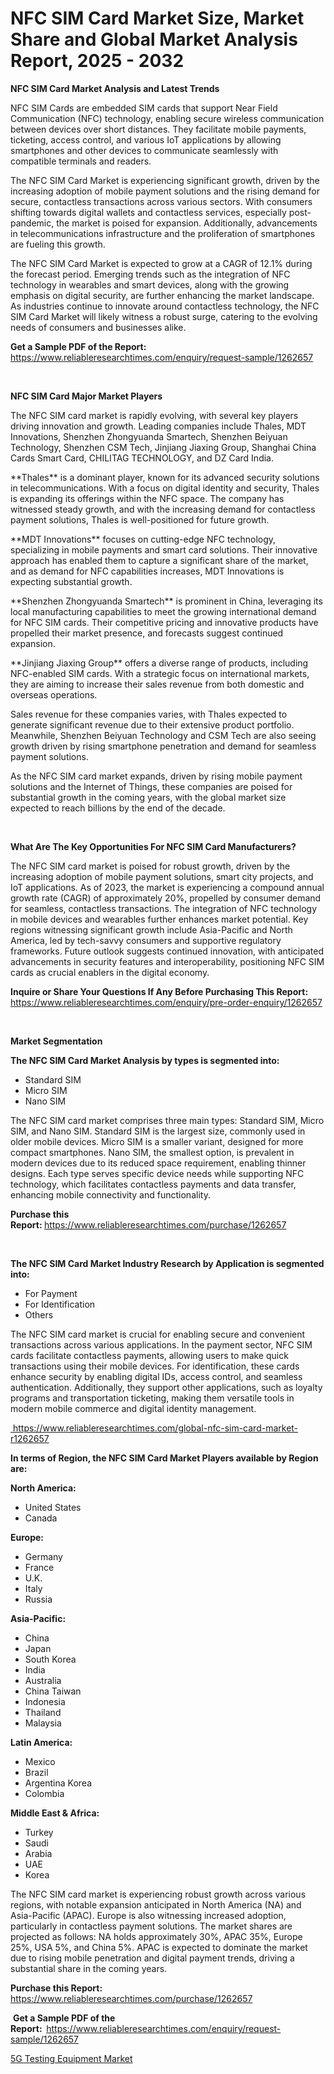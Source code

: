 <p><h1>NFC SIM Card Market Size, Market Share and Global Market Analysis Report, 2025 - 2032</h1></p><p><strong>NFC SIM Card Market Analysis and Latest Trends</strong></p>
<p><p>NFC SIM Cards are embedded SIM cards that support Near Field Communication (NFC) technology, enabling secure wireless communication between devices over short distances. They facilitate mobile payments, ticketing, access control, and various IoT applications by allowing smartphones and other devices to communicate seamlessly with compatible terminals and readers. </p><p>The NFC SIM Card Market is experiencing significant growth, driven by the increasing adoption of mobile payment solutions and the rising demand for secure, contactless transactions across various sectors. With consumers shifting towards digital wallets and contactless services, especially post-pandemic, the market is poised for expansion. Additionally, advancements in telecommunications infrastructure and the proliferation of smartphones are fueling this growth.</p><p>The NFC SIM Card Market is expected to grow at a CAGR of 12.1% during the forecast period. Emerging trends such as the integration of NFC technology in wearables and smart devices, along with the growing emphasis on digital security, are further enhancing the market landscape. As industries continue to innovate around contactless technology, the NFC SIM Card Market will likely witness a robust surge, catering to the evolving needs of consumers and businesses alike.</p></p>
<p><strong>Get a Sample PDF of the Report:&nbsp;</strong> <a href="https://www.reliableresearchtimes.com/enquiry/request-sample/1262657?utm_campaign=2476&utm_medium=2&utm_source=Github&utm_content=ia&utm_term=15022025&utm_id=nfc-sim-card">https://www.reliableresearchtimes.com/enquiry/request-sample/1262657</a></p>
<p>&nbsp;</p>
<p><strong>NFC SIM Card Major Market Players</strong></p>
<p><p>The NFC SIM card market is rapidly evolving, with several key players driving innovation and growth. Leading companies include Thales, MDT Innovations, Shenzhen Zhongyuanda Smartech, Shenzhen Beiyuan Technology, Shenzhen CSM Tech, Jinjiang Jiaxing Group, Shanghai China Cards Smart Card, CHILITAG TECHNOLOGY, and DZ Card India.</p><p>**Thales** is a dominant player, known for its advanced security solutions in telecommunications. With a focus on digital identity and security, Thales is expanding its offerings within the NFC space. The company has witnessed steady growth, and with the increasing demand for contactless payment solutions, Thales is well-positioned for future growth.</p><p>**MDT Innovations** focuses on cutting-edge NFC technology, specializing in mobile payments and smart card solutions. Their innovative approach has enabled them to capture a significant share of the market, and as demand for NFC capabilities increases, MDT Innovations is expecting substantial growth.</p><p>**Shenzhen Zhongyuanda Smartech** is prominent in China, leveraging its local manufacturing capabilities to meet the growing international demand for NFC SIM cards. Their competitive pricing and innovative products have propelled their market presence, and forecasts suggest continued expansion.</p><p>**Jinjiang Jiaxing Group** offers a diverse range of products, including NFC-enabled SIM cards. With a strategic focus on international markets, they are aiming to increase their sales revenue from both domestic and overseas operations.</p><p>Sales revenue for these companies varies, with Thales expected to generate significant revenue due to their extensive product portfolio. Meanwhile, Shenzhen Beiyuan Technology and CSM Tech are also seeing growth driven by rising smartphone penetration and demand for seamless payment solutions.</p><p>As the NFC SIM card market expands, driven by rising mobile payment solutions and the Internet of Things, these companies are poised for substantial growth in the coming years, with the global market size expected to reach billions by the end of the decade.</p></p>
<p>&nbsp;</p>
<p><strong>What Are The Key Opportunities For NFC SIM Card Manufacturers?</strong></p>
<p><p>The NFC SIM card market is poised for robust growth, driven by the increasing adoption of mobile payment solutions, smart city projects, and IoT applications. As of 2023, the market is experiencing a compound annual growth rate (CAGR) of approximately 20%, propelled by consumer demand for seamless, contactless transactions. The integration of NFC technology in mobile devices and wearables further enhances market potential. Key regions witnessing significant growth include Asia-Pacific and North America, led by tech-savvy consumers and supportive regulatory frameworks. Future outlook suggests continued innovation, with anticipated advancements in security features and interoperability, positioning NFC SIM cards as crucial enablers in the digital economy.</p></p>
<p><strong>Inquire or Share Your Questions If Any Before Purchasing This Report:</strong> <a href="https://www.reliableresearchtimes.com/enquiry/pre-order-enquiry/1262657?utm_campaign=2476&utm_medium=2&utm_source=Github&utm_content=ia&utm_term=15022025&utm_id=nfc-sim-card">https://www.reliableresearchtimes.com/enquiry/pre-order-enquiry/1262657</a></p>
<p>&nbsp;</p>
<p><strong>Market Segmentation</strong></p>
<p><strong>The NFC SIM Card Market Analysis by types is segmented into:</strong></p>
<p><ul><li>Standard SIM</li><li>Micro SIM</li><li>Nano SIM</li></ul></p>
<p><p>The NFC SIM card market comprises three main types: Standard SIM, Micro SIM, and Nano SIM. Standard SIM is the largest size, commonly used in older mobile devices. Micro SIM is a smaller variant, designed for more compact smartphones. Nano SIM, the smallest option, is prevalent in modern devices due to its reduced space requirement, enabling thinner designs. Each type serves specific device needs while supporting NFC technology, which facilitates contactless payments and data transfer, enhancing mobile connectivity and functionality.</p></p>
<p><strong>Purchase this Report:&nbsp;</strong><a href="https://www.reliableresearchtimes.com/purchase/1262657?utm_campaign=2476&utm_medium=2&utm_source=Github&utm_content=ia&utm_term=15022025&utm_id=nfc-sim-card">https://www.reliableresearchtimes.com/purchase/1262657</a></p>
<p>&nbsp;</p>
<p><strong>The NFC SIM Card Market Industry Research by Application is segmented into:</strong></p>
<p><ul><li>For Payment</li><li>For Identification</li><li>Others</li></ul></p>
<p><p>The NFC SIM card market is crucial for enabling secure and convenient transactions across various applications. In the payment sector, NFC SIM cards facilitate contactless payments, allowing users to make quick transactions using their mobile devices. For identification, these cards enhance security by enabling digital IDs, access control, and seamless authentication. Additionally, they support other applications, such as loyalty programs and transportation ticketing, making them versatile tools in modern mobile commerce and digital identity management.</p></p>
<p><a href="https://www.reliableresearchtimes.com/global-nfc-sim-card-market-r1262657?utm_campaign=2476&utm_medium=2&utm_source=Github&utm_content=ia&utm_term=15022025&utm_id=nfc-sim-card">&nbsp;https://www.reliableresearchtimes.com/global-nfc-sim-card-market-r1262657</a></p>
<p><strong>In terms of Region, the NFC SIM Card Market Players available by Region are:</strong></p>
<p>
    <p> <strong> North America: </strong>
        <ul>
            <li>United States</li>
            <li>Canada</li>
        </ul>
        </p> 
    <p> <strong> Europe: </strong>
        <ul>
            <li>Germany</li>
            <li>France</li>
            <li>U.K.</li>
            <li>Italy</li>
            <li>Russia</li>
        </ul>
        </p> 
    <p> <strong> Asia-Pacific: </strong>
        <ul>
            <li>China</li>
            <li>Japan</li>
            <li>South Korea</li>
            <li>India</li>
            <li>Australia</li>
            <li>China Taiwan</li>
            <li>Indonesia</li>
            <li>Thailand</li>
            <li>Malaysia</li>
        </ul>
        </p> 
    <p> <strong> Latin America: </strong>
        <ul>
            <li>Mexico</li>
            <li>Brazil</li>
            <li>Argentina Korea</li>
            <li>Colombia</li>
        </ul>
        </p> 
    <p> <strong> Middle East & Africa: </strong>
        <ul>
            <li>Turkey</li>
            <li>Saudi</li>
            <li>Arabia</li>
            <li>UAE</li>
            <li>Korea</li>
        </ul>
    </p>
    </p>
<p><p>The NFC SIM card market is experiencing robust growth across various regions, with notable expansion anticipated in North America (NA) and Asia-Pacific (APAC). Europe is also witnessing increased adoption, particularly in contactless payment solutions. The market shares are projected as follows: NA holds approximately 30%, APAC 35%, Europe 25%, USA 5%, and China 5%. APAC is expected to dominate the market due to rising mobile penetration and digital payment trends, driving a substantial share in the coming years.</p></p>
<p><strong>Purchase this Report: </strong><a href="https://www.reliableresearchtimes.com/purchase/1262657?utm_campaign=2476&utm_medium=2&utm_source=Github&utm_content=ia&utm_term=15022025&utm_id=nfc-sim-card">https://www.reliableresearchtimes.com/purchase/1262657</a></p>
<p>&nbsp;<strong>Get a Sample PDF of the Report:&nbsp;&nbsp;</strong><a href="https://www.reliableresearchtimes.com/enquiry/request-sample/1262657?utm_campaign=2476&utm_medium=2&utm_source=Github&utm_content=ia&utm_term=15022025&utm_id=nfc-sim-card">https://www.reliableresearchtimes.com/enquiry/request-sample/1262657</a></p>
<p><strong></strong></p>
<p><p><a href="https://github.com/pimanoruman/Market-Research-Report-List-1/blob/main/5g-testing-equipment-market.md?utm_campaign=2476&utm_medium=2&utm_source=Github&utm_content=ia&utm_term=15022025&utm_id=nfc-sim-card">5G Testing Equipment Market</a></p></p>